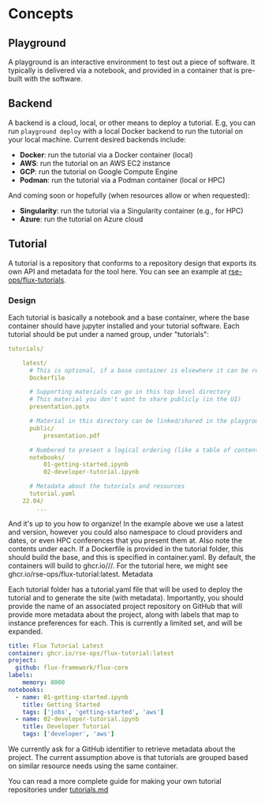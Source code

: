 # Concepts

## Playground

A playground is an interactive environment to test out a piece of software.
It typically is delivered via a notebook, and provided in a container
that is pre-built with the software.

## Backend

A backend is a cloud, local, or other means to deploy a tutorial. E.g,
you can run `playground deploy` with a local Docker backend to run the
tutorial on your local machine. Current desired backends include:

 - **Docker**: run the tutorial via a Docker container (local)
 - **AWS**: run the tutorial on an AWS EC2 instance
 - **GCP**: run the tutorial on Google Compute Engine
 - **Podman**: run the tutorial via a Podman container (local or HPC)

And coming soon or hopefully (when resources allow or when requested):

 - **Singularity**: run the tutorial via a Singularity container (e.g., for HPC)
 - **Azure**: run the tutorial on Azure cloud

## Tutorial

A tutorial is a repository that conforms to a repository design that exports
its own API and metadata for the tool here. You can see an example at [rse-ops/flux-tutorials](https://github.com/rse-ops/flux-tutorials/).

### Design

Each tutorial is basically a notebook and a base container, where the base container should have jupyter installed and your tutorial software. Each tutorial should be put under a named group, under "tutorials":

```yaml
tutorials/

    latest/
      # This is optional, if a base container is elsewhere it can be referenced
      Dockerfile

      # Supporting materials can go in this top level directory
      # This material you don't want to share publicly (in the UI)
      presentation.pptx

      # Material in this directory can be linked/shared in the playground
      public/
          presentation.pdf

      # Numbered to present a logical ordering (like a table of contents)
      notebooks/
          01-getting-started.ipynb
          02-developer-tutorial.ipynb

      # Metadata about the tutorials and resources
      tutorial.yaml
    22.04/
        ...
```
And it's up to you how to organize! In the example above we use a latest and version, however you could also namespace to cloud providers and dates, or even HPC conferences that you present them at. Also note the contents under each. If a Dockerfile is provided in the tutorial folder, this should build the base, and this is specified in container.yaml. By default, the containers will build to ghcr.io/<org>/<repository>/<tutorial>. For the tutorial here, we might see ghcr.io/rse-ops/flux-tutorial:latest.
Metadata

Each tutorial folder has a tutorial.yaml file that will be used to deploy the tutorial and to generate the site (with metadata). Importantly, you should provide the name of an associated project repository on GitHub that will provide more metadata about the project, along with labels that map to instance preferences for each. This is currently a limited set, and will be expanded.

```yaml
title: Flux Tutorial Latest
container: ghcr.io/rse-ops/flux-tutorial:latest
project:
  github: flux-framework/flux-core
labels:
    memory: 8000
notebooks:
  - name: 01-getting-started.ipynb
    title: Getting Started
    tags: ['jobs', 'getting-started', 'aws']
  - name: 02-developer-tutorial.ipynb
    title: Developer Tutorial
    tags: ['developer', 'aws']
```
We currently ask for a GitHub identifier to retrieve metadata about the project. The current assumption above is that tutorials are grouped based on similar resource needs using the same container.

You can read a more complete guide for making your own tutorial repositories under [tutorials.md](tutorials.md)

